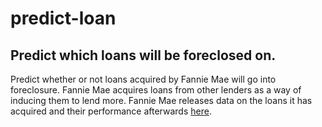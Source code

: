 # predict-loan
Predict which loans will be foreclosed on.
-----------------------

Predict whether or not loans acquired by Fannie Mae will go into foreclosure.  Fannie Mae acquires loans from other lenders as a way of inducing them to lend more.  Fannie Mae releases data on the loans it has acquired and their performance afterwards [here](https://www.kaggle.com/datasets/wordsforthewise/lending-club).
